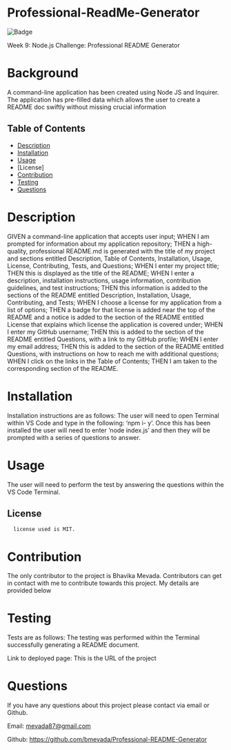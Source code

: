 # Professional-ReadMe-Generator 
  ![Badge](https://img.shields.io/badge/license-MIT-blue.svg)

  Week 9: Node.js Challenge: Professional README Generator

# Background

A command-line application has been created using Node JS and Inquirer. The application has pre-filled data which allows the user to create a README doc swiftly without missing crucial information
   

## Table of Contents 

- [Description](#description)
- [Installation](#installation)
- [Usage](#usage)
- [License]
- [Contribution](#contribution)
- [Testing](#testing)
- [Questions](#questions)



# Description 
GIVEN a command-line application that accepts user input; WHEN I am prompted for information about my application repository; THEN a  high-quality, professional README.md is generated with the title of my project and  sections entitled Description, Table of Contents, Installation, Usage, License,  Contributing, Tests, and Questions; WHEN I enter my project title; THEN this is  displayed as the title of the README; WHEN I enter a description, installation  instructions, usage information, contribution guidelines, and test instructions; THEN  this information is added to the sections of the README entitled Description, Installation, Usage, Contributing, and Tests; WHEN I choose a license for my application from a list of options; THEN a badge for that license is added near the top of the  README and a notice is added to the section of the README entitled License that explains which license the application is covered under; WHEN I enter my GitHub username; THEN this is added to the section of the README entitled Questions, with a link to my GitHub profile; WHEN I enter my email address; THEN this is added to the section of the README entitled Questions, with instructions on how to reach me with additional questions; WHEN I click on the links in the Table of Contents; THEN I am taken to the corresponding section of the README.

# Installation 
Installation instructions are as follows:
The user will need to open Terminal within VS Code and type in the following: ‘npm i- y’. Once this has been installed the user will need to enter ‘node index.js’ and then they will be prompted with a series of questions to answer.

# Usage 
The user will need to perform the test by answering the questions within the VS Code Terminal.


## License
      license used is MIT.

# Contribution 
The only contributor to the project is Bhavika Mevada. Contributors can get in contact with me to contribute towards this project. My details are provided below

# Testing 
Tests are as follows:
The testing was performed within the Terminal successfully generating a README document. 

Link to deployed page: This is the URL of the project 

# Questions 
If you have any questions about this project please contact via email or Github.

Email: mevada87@gmail.com

Github: https://github.com/bmevada/Professional-README-Generator


